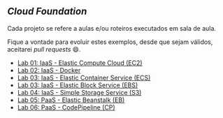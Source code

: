 ## *Cloud Foundation*

Cada projeto se refere a aulas e/ou roteiros executados em sala de aula.

Fique a vontade para evoluir estes exemplos, desde que sejam válidos, aceitarei *pull requests* 😄.

 - [Lab 01: IaaS - Elastic Compute Cloud (EC2)](https://github.com/josecastillolema/fiap/blob/master/mob/cloud/lab01-iaas-ec2.md)
 - [Lab 02: IaaS - Docker](https://github.com/josecastillolema/fiap/blob/master/mob/cloud/lab02-iaas-docker.md)
 - [Lab 03: IaaS - Elastic Container Service (ECS)](https://github.com/josecastillolema/fiap/blob/master/mob/cloud/lab03-iaas-docker.md)
 - [Lab 03: IaaS - Elastic Block Service (EBS)](https://github.com/josecastillolema/fiap/blob/master/mob/cloud/lab04-iaas-ebs.md)
 - [Lab 04: IaaS - Simple Storage Service (S3)](https://github.com/josecastillolema/fiap/blob/master/mob/cloud/lab05-iaas-s3.md)
 - [Lab 05: PaaS - Elastic Beanstalk (EB)](https://github.com/josecastillolema/fiap/blob/master/mob/cloud/lab06-paas-eb.md)
 - [Lab 06: PaaS - CodePipeline (CP)](https://github.com/josecastillolema/fiap/blob/master/mob/cloud/lab07-paas-cp.md)


